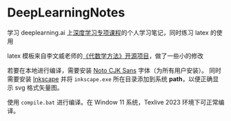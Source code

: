 # DeepLearningNotes

学习 deeplearning.ai 上[深度学习专项课程](https://www.coursera.org/specializations/deep-learning)的个人学习笔记，同时练习 latex 的使用

latex 模板来自李文威老师的[《代数学方法》开源项目](https://github.com/wenweili/AlJabr-1)，做了一些小的修改

若要在本地进行编译，需要安装 [Noto CJK Sans](https://github.com/notofonts/noto-cjk/tree/main/Sans) 字体（为所有用户安装）。
同时需要安装 [Inkscape](https://inkscape.org/release/all/windows/64-bit/exe/) 并将 `inkscape.exe` 所在目录添加到系统 **path**，以便正确显示 svg 格式矢量图。

使用 `compile.bat` 进行编译。在 Window 11 系统，Texlive 2023 环境下可正常编译。
